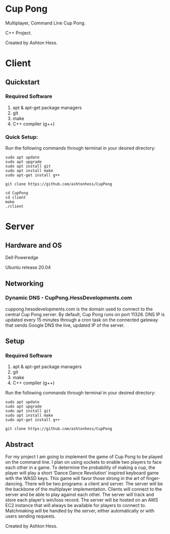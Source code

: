 # Cup Pong
Multiplayer, Command Line Cup Pong.

C++ Project. 

Created by Ashton Hess.

# Client
## Quickstart
### Required Software
1. apt & apt-get package managers
2. git
3. make
4. C++ compiler (g++)

### Quick Setup:
Run the following commands through terminal in your desired directory:
```
sudo apt update
sudo apt upgrade
sudo apt install git 
sudo apt install make
sudo apt-get install g++

git clone https://github.com/ashtonhess/CupPong

cd CupPong
cd client
make
./client
```

# Server
## Hardware and OS
Dell Poweredge 

Ubuntu release 20.04
## Networking
### Dynamic DNS - CupPong.HessDevelopments.com
cuppong.hessdevelopments.com is the domain used to connect to the central Cup Pong server.
By default, Cup Pong runs on port 11328. DNS IP is updated every 15 minutes through a cron task on the connected gateway that sends Google DNS the live, updated IP of the server.
## Setup
### Required Software
1. apt & apt-get package managers
2. git
3. make
4. C++ compiler (g++)

Run the following commands through terminal in your desired directory:
```
sudo apt update
sudo apt upgrade
sudo apt install git
sudo apt install make
sudo apt-get install g++

git clone https://github.com/ashtonhess/CupPong
```

## Abstract
For my project I am going to implement the game of Cup Pong to be played on the command line. I plan on using sockets to enable two players to face each other in a game. To determine the probability of making a cup, the player will play a short ‘Dance Dance Revolution’ inspired keyboard game with the WASD keys. This game will favor those strong in the art of finger-dancing. There will be two programs: a client and server. The server will be the backbone of the multiplayer implementation. Clients will connect to the server and be able to play against each other. The server will track and store each player’s win/loss record. The server will be hosted on an AWS EC2 instance that will always be available for players to connect to. Matchmaking will be handled by the server, either automatically or with users sending requests. 


Created by Ashton Hess.
